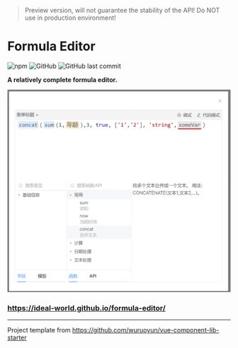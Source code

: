 > Preview version, will not guarantee the stability of the API! Do NOT use in production environment!

# Formula Editor 
![npm](https://img.shields.io/npm/v/%40idealworld%2Fformula-editor)
![GitHub](https://img.shields.io/github/license/ideal-world/formula-editor)
![GitHub last commit](https://img.shields.io/github/last-commit/ideal-world/formula-editor)

**A relatively complete formula editor.**

![demo.png](demo.png)

### https://ideal-world.github.io/formula-editor/

---
Project template from https://github.com/wuruoyun/vue-component-lib-starter
